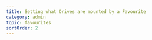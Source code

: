 ```yaml
---
title: Setting what Drives are mounted by a Favourite
category: admin
topic: favourites
sortOrder: 2
---
```

